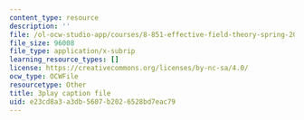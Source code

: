 ```yaml
---
content_type: resource
description: ''
file: /ol-ocw-studio-app/courses/8-851-effective-field-theory-spring-2013/e23cd8a3a3db5607b2026528bd7eac79_DdnXB0Fa3gQ.vtt
file_size: 96008
file_type: application/x-subrip
learning_resource_types: []
license: https://creativecommons.org/licenses/by-nc-sa/4.0/
ocw_type: OCWFile
resourcetype: Other
title: 3play caption file
uid: e23cd8a3-a3db-5607-b202-6528bd7eac79
---
```

